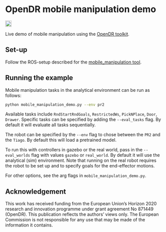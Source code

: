 # OpenDR mobile manipulation demo
<div align="left">
  <a href="https://opensource.org/licenses/Apache-2.0">
    <img src="https://img.shields.io/badge/License-Apache%202.0-blue.svg" height="20">
  </a>
</div>

Live demo of mobile manipulation using the [OpenDR toolkit](https://opendr.eu).


## Set-up
Follow the ROS-setup described for the [mobile_manipulation tool](/docs/reference/mobile-manipulation.md). 

## Running the example
Mobile manipulation tasks in the analytical environment can be run as follows:
```bash
python mobile_manipulation_demo.py --env pr2
```

Available tasks include `RndStartRndGoals`, `RestrictedWs`, `PickNPlace`, `Door`, `Drawer`. Specific tasks can be specified by adding the `--eval_tasks` flag. By default it will evaluate all tasks sequentially.

The robot can be specified by the `--env` flag to chose between the `PR2` and the `Tiago`. By default this will load a pretrained model.

To run this with controllers in gazebo or the real world, pass in the `--eval_worlds` flag with values `gazebo` or `real_world`. By default it will use the analytical (sim) environment. Note that running on the real robot requires the robot to be set up and to specify goals for the end-effector motions. 

For other options, see the arg flags in `mobile_manipulation_demo.py`.

## Acknowledgement
This work has received funding from the European Union’s Horizon 2020 research and innovation programme under grant agreement No 871449 (OpenDR). This publication reflects the authors’ views only. The European Commission is not responsible for any use that may be made of the information it contains.

